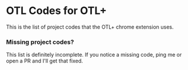 # OTL Codes for OTL+

This is the list of project codes that the OTL+ chrome extension uses.

### Missing project codes?

This list is definitely incomplete. If you notice a missing code, ping
me or open a PR and I'll get that fixed.
